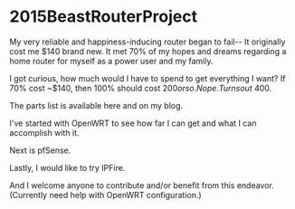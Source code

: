 # 2015BeastRouterProject

My very reliable and happiness-inducing router began to fail-- It originally cost me $140 brand new. It met 70% of my hopes and dreams regarding a home router for myself as a power user and my family.

I got curious, how much would I have to spend to get everything I want? If 70% cost ~$140, then 100% should cost $200 or so. Nope. Turns out ~$400.

The parts list is available here and on my blog.

I've started with OpenWRT to see how far I can get and what I can accomplish with it.

Next is pfSense.

Lastly, I would like to try IPFire.

And I welcome anyone to contribute and/or benefit from this endeavor. (Currently need help with OpenWRT configuration.)
